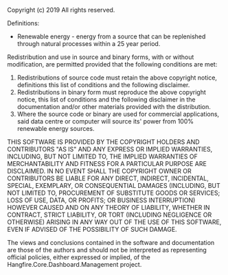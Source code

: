 Copyright (c) 2019
All rights reserved.

Definitions:

* Renewable energy - energy from a source that can be replenished through natural processes within a 25 year period.

Redistribution and use in source and binary forms, with or without
modification, are permitted provided that the following conditions are met:

1. Redistributions of source code must retain the above copyright notice, definitions this list of conditions and the following disclaimer.
2. Redistributions in binary form must reproduce the above copyright notice, this list of conditions and the following disclaimer in the documentation and/or other materials provided with the distribution.
3. Where the source code or binary are used for commercial applications, said data centre or computer will source its' power from 100% renewable energy sources.

THIS SOFTWARE IS PROVIDED BY THE COPYRIGHT HOLDERS AND CONTRIBUTORS "AS IS" AND ANY EXPRESS OR IMPLIED WARRANTIES, INCLUDING, BUT NOT LIMITED TO, THE IMPLIED WARRANTIES OF MERCHANTABILITY AND FITNESS FOR A PARTICULAR PURPOSE ARE DISCLAIMED. IN NO EVENT SHALL THE COPYRIGHT OWNER OR CONTRIBUTORS BE LIABLE FOR ANY DIRECT, INDIRECT, INCIDENTAL, SPECIAL, EXEMPLARY, OR CONSEQUENTIAL DAMAGES (INCLUDING, BUT NOT LIMITED TO, PROCUREMENT OF SUBSTITUTE GOODS OR SERVICES;
LOSS OF USE, DATA, OR PROFITS; OR BUSINESS INTERRUPTION) HOWEVER CAUSED AND ON ANY THEORY OF LIABILITY, WHETHER IN CONTRACT, STRICT LIABILITY, OR TORT (INCLUDING NEGLIGENCE OR OTHERWISE) ARISING IN ANY WAY OUT OF THE USE OF THIS SOFTWARE, EVEN IF ADVISED OF THE POSSIBILITY OF SUCH DAMAGE.

The views and conclusions contained in the software and documentation are those of the authors and should not be interpreted as representing official policies, either expressed or implied, of the Hangfire.Core.Dashboard.Management project.
